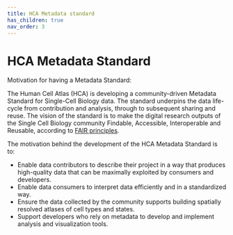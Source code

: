 ```yaml
---
title: HCA Metadata standard
has_children: true
nav_order: 3
---
```


# HCA Metadata Standard

Motivation for having a Metadata Standard:

The Human Cell Atlas (HCA) is developing a community-driven Metadata Standard for Single-Cell Biology data. The standard underpins the data life-cycle from contribution and analysis, through to subsequent sharing and reuse. The vision of the standard is to make the digital research outputs of the Single Cell Biology community Findable, Accessible, Interoperable and Reusable, according to [FAIR principles](https://www.nature.com/articles/sdata201618).

The motivation behind the development of the HCA Metadata Standard is to:

* Enable data contributors to describe their project in a way that produces high-quality data that can be maximally exploited by consumers and developers.
* Enable data consumers to interpret data efficiently and in a standardized way.
* Ensure the data collected by the community supports building spatially resolved atlases of cell types and states.
* Support developers who rely on metadata to develop and implement analysis and visualization tools.
